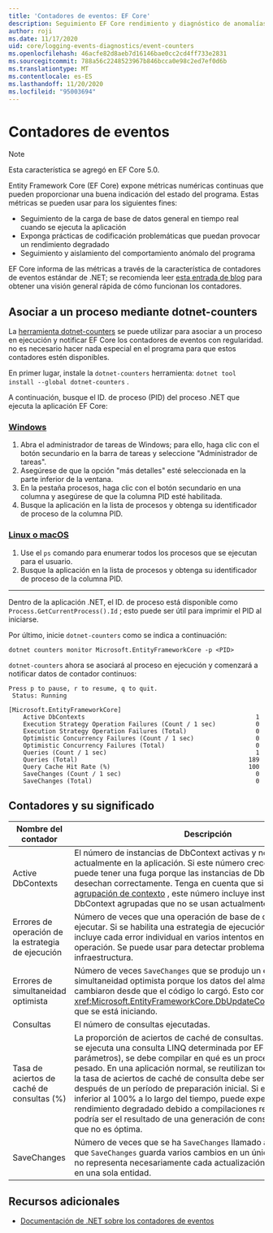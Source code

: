 ```yaml
---
title: 'Contadores de eventos: EF Core'
description: Seguimiento EF Core rendimiento y diagnóstico de anomalías con los contadores de eventos de .NET
author: roji
ms.date: 11/17/2020
uid: core/logging-events-diagnostics/event-counters
ms.openlocfilehash: 46acfe82d8aeb7d16146bae0cc2cd4ff733e2831
ms.sourcegitcommit: 788a56c2248523967b846bcca0e98c2ed7ef0d6b
ms.translationtype: MT
ms.contentlocale: es-ES
ms.lasthandoff: 11/20/2020
ms.locfileid: "95003694"
---
```

# <a name="event-counters"></a>Contadores de eventos

> [!NOTE]
> Esta característica se agregó en EF Core 5.0.

Entity Framework Core (EF Core) expone métricas numéricas continuas que pueden proporcionar una buena indicación del estado del programa. Estas métricas se pueden usar para los siguientes fines:

* Seguimiento de la carga de base de datos general en tiempo real cuando se ejecuta la aplicación
* Exponga prácticas de codificación problemáticas que puedan provocar un rendimiento degradado
* Seguimiento y aislamiento del comportamiento anómalo del programa

EF Core informa de las métricas a través de la característica de contadores de eventos estándar de .NET; se recomienda leer [esta entrada de blog](https://devblogs.microsoft.com/dotnet/introducing-diagnostics-improvements-in-net-core-3-0/) para obtener una visión general rápida de cómo funcionan los contadores.

## <a name="attach-to-a-process-using-dotnet-counters"></a>Asociar a un proceso mediante dotnet-counters

La [herramienta dotnet-counters](https://docs.microsoft.com/dotnet/core/diagnostics/dotnet-counters) se puede utilizar para asociar a un proceso en ejecución y notificar EF Core los contadores de eventos con regularidad. no es necesario hacer nada especial en el programa para que estos contadores estén disponibles.

En primer lugar, instale la `dotnet-counters` herramienta: `dotnet tool install --global dotnet-counters` .

A continuación, busque el ID. de proceso (PID) del proceso .NET que ejecuta la aplicación EF Core:

### <a name="windows"></a>[Windows](#tab/windows)

1. Abra el administrador de tareas de Windows; para ello, haga clic con el botón secundario en la barra de tareas y seleccione "Administrador de tareas".
2. Asegúrese de que la opción "más detalles" esté seleccionada en la parte inferior de la ventana.
3. En la pestaña procesos, haga clic con el botón secundario en una columna y asegúrese de que la columna PID esté habilitada.
4. Busque la aplicación en la lista de procesos y obtenga su identificador de proceso de la columna PID.

### <a name="linux-or-macos"></a>[Linux o macOS](#tab/fluent-api)

1. Use el `ps` comando para enumerar todos los procesos que se ejecutan para el usuario.
2. Busque la aplicación en la lista de procesos y obtenga su identificador de proceso de la columna PID.

***

Dentro de la aplicación .NET, el ID. de proceso está disponible como `Process.GetCurrentProcess().Id` ; esto puede ser útil para imprimir el PID al iniciarse.

Por último, inicie `dotnet-counters` como se indica a continuación:

```console
dotnet counters monitor Microsoft.EntityFrameworkCore -p <PID>
```

`dotnet-counters` ahora se asociará al proceso en ejecución y comenzará a notificar datos de contador continuos:

```console
Press p to pause, r to resume, q to quit.
 Status: Running

[Microsoft.EntityFrameworkCore]
    Active DbContexts                                               1
    Execution Strategy Operation Failures (Count / 1 sec)           0
    Execution Strategy Operation Failures (Total)                   0
    Optimistic Concurrency Failures (Count / 1 sec)                 0
    Optimistic Concurrency Failures (Total)                         0
    Queries (Count / 1 sec)                                         1
    Queries (Total)                                               189
    Query Cache Hit Rate (%)                                      100
    SaveChanges (Count / 1 sec)                                     0
    SaveChanges (Total)                                             0
```

## <a name="counters-and-their-meaning"></a>Contadores y su significado

Nombre del contador                          | Descripción
------------------------------------- | ----
Active DbContexts                     | El número de instancias de DbContext activas y no desechadas actualmente en la aplicación. Si este número crece continuamente, puede tener una fuga porque las instancias de DbContext no se desechan correctamente. Tenga en cuenta que si está habilitada la [agrupación de contexto](xref:core/miscellaneous/context-pooling) , este número incluye instancias de DbContext agrupadas que no se usan actualmente.
Errores de operación de la estrategia de ejecución | Número de veces que una operación de base de datos no se pudo ejecutar. Si se habilita una estrategia de ejecución de reintento, esto incluye cada error individual en varios intentos en la misma operación. Se puede usar para detectar problemas transitorios con la infraestructura.
Errores de simultaneidad optimista       | Número de veces `SaveChanges` que se produjo un error de simultaneidad optimista porque los datos del almacén de datos se cambiaron desde que el código lo cargó. Esto corresponde a un <xref:Microsoft.EntityFrameworkCore.DbUpdateConcurrencyException> que se está iniciando.
Consultas                               | El número de consultas ejecutadas.
Tasa de aciertos de caché de consultas (%)              | La proporción de aciertos de caché de consultas. La primera vez que se ejecuta una consulta LINQ determinada por EF Core (excepto los parámetros), se debe compilar en qué es un proceso relativamente pesado. En una aplicación normal, se reutilizan todas las consultas y la tasa de aciertos de caché de consulta debe ser estable al 100% después de un período de preparación inicial. Si este número es inferior al 100% a lo largo del tiempo, puede experimentar un rendimiento degradado debido a compilaciones repetidas, lo que podría ser el resultado de una generación de consultas dinámicas que no es óptima.
SaveChanges                           | Número de veces que se ha `SaveChanges` llamado a. Tenga en cuenta que `SaveChanges` guarda varios cambios en un único lote, por lo que no representa necesariamente cada actualización individual realizada en una sola entidad.

## <a name="additional-resources"></a>Recursos adicionales

* [Documentación de .NET sobre los contadores de eventos](https://docs.microsoft.com/dotnet/core/diagnostics/event-counters)
